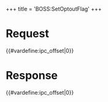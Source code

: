 +++
title = 'BOSS:SetOptoutFlag'
+++

# Request

{{#vardefine:ipc_offset\|0}}

# Response

{{#vardefine:ipc_offset\|0}}
